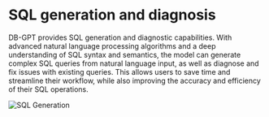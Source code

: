 # SQL generation and diagnosis

DB-GPT provides SQL generation and diagnostic capabilities. With advanced natural language processing algorithms and a deep understanding of SQL syntax and semantics, the model can generate complex SQL queries from natural language input, as well as diagnose and fix issues with existing queries. This allows users to save time and streamline their workflow, while also improving the accuracy and efficiency of their SQL operations.

![SQL Generation](../../assets/demo_en.gif)
